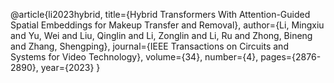 @article{li2023hybrid,
  title={Hybrid Transformers With Attention-Guided Spatial Embeddings for Makeup Transfer and Removal},
  author={Li, Mingxiu and Yu, Wei and Liu, Qinglin and Li, Zonglin and Li, Ru and Zhong, Bineng and Zhang, Shengping},
  journal={IEEE Transactions on Circuits and Systems for Video Technology},
  volume={34},
  number={4},
  pages={2876-2890},
  year={2023}
}